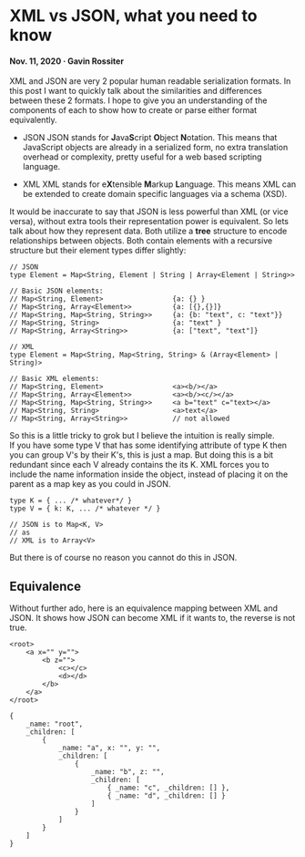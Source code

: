 # XML vs JSON, what you need to know
#### Nov. 11, 2020 &middot; Gavin Rossiter

XML and JSON are very 2 popular human readable serialization formats.
In this post I want to quickly talk about the similarities and differences between these 2 formats.
I hope to give you an understanding of the components of each to show how to create or parse either format equivalently.

- JSON 
JSON stands for **J**ava**S**cript **O**bject **N**otation.
This means that JavaScript objects are already in a serialized form, no extra translation overhead or complexity, pretty useful for a web based scripting language.

- XML
XML stands for e**X**tensible **M**arkup **L**anguage.
This means XML can be extended to create domain specific languages via a schema (XSD).

It would be inaccurate to say that JSON is less powerful than XML (or vice versa), without extra tools their representation power is equivalent.
So lets talk about how they represent data.
Both utilize a **tree** structure to encode relationships between objects.
Both contain elements with a recursive structure but their element types differ slightly:
```
// JSON
type Element = Map<String, Element | String | Array<Element | String>>

// Basic JSON elements:
// Map<String, Element>                 {a: {} }
// Map<String, Array<Element>>          {a: [{},{}]}
// Map<String, Map<String, String>>     {a: {b: "text", c: "text"}}
// Map<String, String>                  {a: "text" }
// Map<String, Array<String>>           {a: ["text", "text"]}

// XML
type Element = Map<String, Map<String, String> & (Array<Element> | String)>

// Basic XML elements:
// Map<String, Element>                 <a><b/></a>
// Map<String, Array<Element>>          <a><b/><c/></a>
// Map<String, Map<String, String>>     <a b="text" c="text></a>
// Map<String, String>                  <a>text</a>
// Map<String, Array<String>>           // not allowed
```

So this is a little tricky to grok but I believe the intuition is really simple.  
If you have some type V that has some identifying attribute of type K then you can group V's by their K's, this is just a map.
But doing this is a bit redundant since each V already contains the its K.
XML forces you to include the name information inside the object, instead of placing it on the parent as a map key as you could in JSON.
```
type K = { ... /* whatever*/ }
type V = { k: K, ... /* whatever */ }

// JSON is to Map<K, V>
// as
// XML is to Array<V>
```
But there is of course no reason you cannot do this in JSON.


## Equivalence
Without further ado, here is an equivalence mapping between XML and JSON.
It shows how JSON can become XML if it wants to, the reverse is not true.
```
<root>
    <a x="" y="">
        <b z="">
            <c></c>
            <d></d>
        </b>
    </a>
</root>
```

```
{
    _name: "root",
    _children: [
        {
            _name: "a", x: "", y: "",
            _children: [
                {
                    _name: "b", z: "",
                    _children: [
                        { _name: "c", _children: [] },
                        { _name: "d", _children: [] }
                    ]
                }
            ]
        }
    ]
}
```